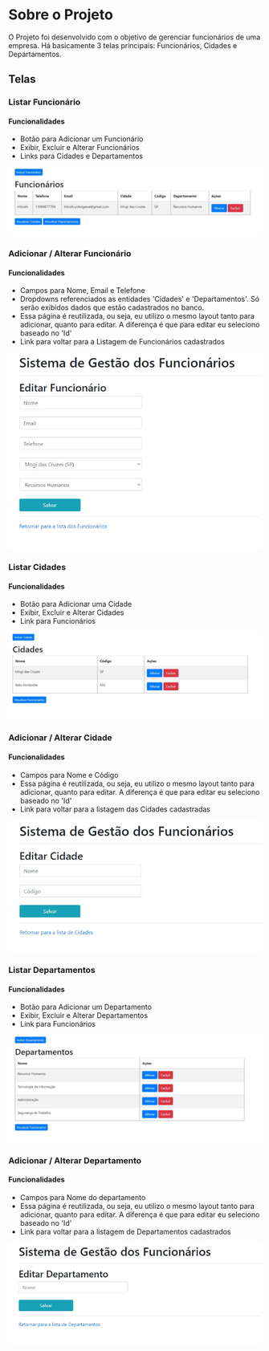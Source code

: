 # Sobre o Projeto

O Projeto foi desenvolvido com o objetivo de gerenciar funcionários de uma empresa. Há basicamente 3 telas principais: Funcionários, Cidades e Departamentos.

## Telas

### Listar Funcionário
#### Funcionalidades
- Botão para Adicionar um Funcionário
- Exibir, Excluir e Alterar Funcionários
- Links para Cidades e Departamentos

![](telas/funcionarios.jpeg)

### Adicionar / Alterar Funcionário
#### Funcionalidades
- Campos para Nome, Email e Telefone
- Dropdowns referenciados as entidades 'Cidades' e 'Departamentos'. Só serão exibidos dados que estão cadastrados no banco.
- Essa página é reutilizada, ou seja, eu utilizo o mesmo layout tanto para adicionar, quanto para editar. A diferença é que para editar eu seleciono baseado no 'Id'
- Link para voltar para a Listagem de Funcionários cadastrados

![](telas/adicionarFuncionario.jpeg)

### Listar Cidades
#### Funcionalidades
- Botão para Adicionar uma Cidade
- Exibir, Excluir e Alterar Cidades
- Link para Funcionários

![](telas/cidades.jpeg)

### Adicionar / Alterar Cidade
#### Funcionalidades
- Campos para Nome e Código
- Essa página é reutilizada, ou seja, eu utilizo o mesmo layout tanto para adicionar, quanto para editar. A diferença é que para editar eu seleciono baseado no 'Id'
- Link para voltar para a listagem das Cidades cadastradas

![](telas/adicionarCidade.jpeg)


### Listar Departamentos
#### Funcionalidades
- Botão para Adicionar um Departamento
- Exibir, Excluir e Alterar Departamentos
- Link para Funcionários

![](telas/departamentos.jpeg)

### Adicionar / Alterar Departamento
#### Funcionalidades
- Campos para Nome do departamento
- Essa página é reutilizada, ou seja, eu utilizo o mesmo layout tanto para adicionar, quanto para editar. A diferença é que para editar eu seleciono baseado no 'Id'
- Link para voltar para a listagem de Departamentos cadastrados

![](telas/adicionarDepartamento.jpeg)


